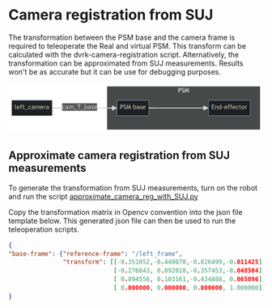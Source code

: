 # Camera registration from SUJ

The transformation between the PSM base and the camera frame is required to teleoperate the Real and virtual PSM. This transform can be calculated with the dvrk-camera-registration script. Alternatively, the transformation can be approximated from SUJ measurements. Results won't be as accurate but it can be use for debugging purposes.

![diagram](./images/cam_registration_diagram.png)

## Approximate camera registration from SUJ measurements

To generate the transformation from SUJ measurements, turn on the robot and run the script [approximate_camera_reg_with_SUJ.py](../scripts/testing_scripts/approximate_camera_reg_with_SUJ.py)

Copy the transformation matrix in Opencv convention into the json file template below. This generated json file can then be used to run the teleoperation scripts. 

```json
{
"base-frame": {"reference-frame": "/left_frame", 
               "transform": [[-0.351052,-0.440070,-0.826499,-0.011425],
                             [-0.276643, 0.892018,-0.357453,-0.048504],
                             [ 0.894556, 0.103161,-0.434888, 0.065096],
                             [ 0.000000, 0.000000, 0.000000, 1.000000]]}
}
```